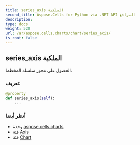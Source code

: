 ```yaml
---
title: series_axis الملكية
second_title: Aspose.Cells for Python via .NET API المراجع
description:
type: docs
weight: 520
url: /ar/aspose.cells.charts/chart/series_axis/
is_root: false
---
```

##  series_axis الملكية

الحصول على محور سلسلة المخطط.
###  تعريف:
```python
@property
def series_axis(self):
    ...
```

###  أنظر أيضا
* وحدة [aspose.cells.charts](../../)
* فئة [Axis](/cells/python-net/ar/aspose.cells.charts/axis)
* فئة [Chart](/cells/python-net/ar/aspose.cells.charts/chart)
